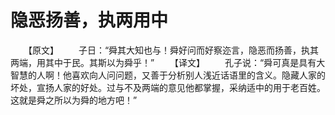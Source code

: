 # 隐恶扬善，执两用中
　　【原文】 
　　子日：“舜其大知也与！舜好问而好察迩言，隐恶而扬善，执其两端，用其中于民。其斯以为舜乎！” 
　　【译文】 
　　孔子说：“舜可真是具有大智慧的人啊！他喜欢向人问问题，又善于分析别人浅近话语里的含义。隐藏人家的坏处，宣扬人家的好处。过与不及两端的意见他都掌握，采纳适中的用于老百姓。这就是舜之所以为舜的地方吧！”
 